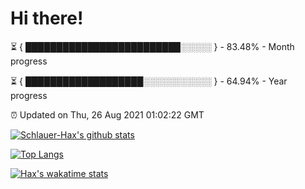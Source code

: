 # Hi there!

⏳ { █████████████████████████░░░░░ } - 83.48% - Month progress

⏳ { ███████████████████░░░░░░░░░░░ } - 64.94% - Year progress

⏰ Updated on Thu, 26 Aug 2021 01:02:22 GMT


[![Schlauer-Hax's github stats](https://github-readme-stats.vercel.app/api?username=Schlauer-Hax&show_icons=true&theme=dark&count_private=true)](https://github.com/Schlauer-Hax)


[![Top Langs](https://github-readme-stats.vercel.app/api/top-langs/?username=Schlauer-Hax&layout=compact&theme=dark)](https://github.com/Schlauer-Hax?tab=repositories)


[![Hax's wakatime stats](https://github-readme-stats.vercel.app/api/wakatime?username=Hax&theme=dark)](https://wakatime.com/@Hax)

